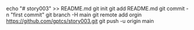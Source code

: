 echo "# story003" >> README.md
git init
git add README.md
git commit -n "first commit"
git branch -H main
git remote add orgin https://github.com/gptcs/story003.git
git push -u origin main

